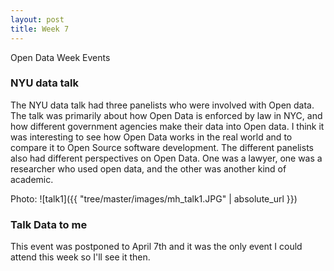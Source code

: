 ```yaml
---
layout: post
title: Week 7
---
```


Open Data Week Events

### NYU data talk
The NYU data talk had three panelists who were involved with Open data. The talk was primarily about how Open Data is enforced by law in NYC, and how different government agencies make their data into Open data. I think it was interesting to see how Open Data works in the real world and to compare it to Open Source software development. The different panelists also had different perspectives on Open Data. One was a lawyer, one was a researcher who used open data, and the other was another kind of academic. 

Photo:
![talk1]({{ "tree/master/images/mh_talk1.JPG" | absolute_url }})



### Talk Data to me
This event was postponed to April 7th and it was the only event I could attend this week so I'll see it then.
